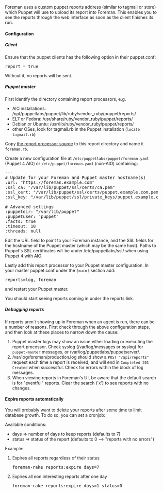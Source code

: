 
Foreman uses a custom puppet reports address (similar to tagmail or store) which Puppet will use to upload its report into Foreman.  This enables you to see the reports through the web interface as soon as the client finishes its run.

#### Configuration

##### Client

Ensure that the puppet clients has the following option in their puppet.conf:
<pre>report = true</pre>

Without it, no reports will be sent.

##### Puppet master

First identify the directory containing report processors, e.g.

* AIO installations: /opt/puppetlabs/puppet/lib/ruby/vendor_ruby/puppet/reports/
* EL7 or Fedora: /usr/share/ruby/vendor_ruby/puppet/reports/
* Debian or Ubuntu: /usr/lib/ruby/vendor_ruby/puppet/reports/
* other OSes, look for tagmail.rb in the Puppet installation (`locate tagmail.rb`)

Copy [the report processor source](https://raw.githubusercontent.com/theforeman/puppet-foreman/master/files/foreman-report_v2.rb) to this report directory and name it `foreman.rb`.

Create a new configuration file at `/etc/puppetlabs/puppet/foreman.yaml` (Puppet 4 AIO) or `/etc/puppet/foreman.yaml` (non-AIO) containing:
<pre>
---
# Update for your Foreman and Puppet master hostname(s)
:url: "https://foreman.example.com"
:ssl_ca: "/var/lib/puppet/ssl/certs/ca.pem"
:ssl_cert: "/var/lib/puppet/ssl/certs/puppet.example.com.pem"
:ssl_key: "/var/lib/puppet/ssl/private_keys/puppet.example.com.pem"

# Advanced settings
:puppetdir: "/var/lib/puppet"
:puppetuser: "puppet"
:facts: true
:timeout: 10
:threads: null
</pre>

Edit the URL field to point to your Foreman instance, and the SSL fields for the hostname of the Puppet master (which may be the same host). Paths to Puppet's SSL certificates will be under /etc/puppetlabs/ssl/ when using Puppet 4 with AIO.

Lastly add this report processor to your Puppet master configuration.  In your master puppet.conf under the `[main]` section add:

<pre>reports=log, foreman</pre>

and restart your Puppet master.

You should start seeing reports coming in under the reports link.

##### Debugging reports

If reports aren't showing up in Foreman when an agent is run, there can be a number of reasons.  First check through the above configuration steps, and then look at these places to narrow down the cause:

1. Puppet master logs may show an issue either loading or executing the report processor.  Check syslog (/var/log/messages or syslog) for `puppet-master` messages, or /var/log/puppetlabs/puppetserver/.
1. /var/log/foreman/production.log should show a `POST "/api/reports"` request each time a report is received, and will end in `Completed 201 Created` when successful.  Check for errors within the block of log messages.
1. When viewing reports in Foreman's UI, be aware that the default search is for "eventful" reports.  Clear the search ('x') to see reports with no changes.

#### Expire reports automatically

You will probably want to delete your reports after some time to limit database growth. To do so, you can set a cronjob:

Available conditions:

* days => number of days to keep reports (defaults to 7)
* status => status of the report (defaults to 0 --> "reports with no errors")

Example:

1. Expires all reports regardless of their status

    <pre>foreman-rake reports:expire days=7</pre>
2. Expires all non interesting reports after one day

    <pre>foreman-rake reports:expire days=1 status=0</pre>
